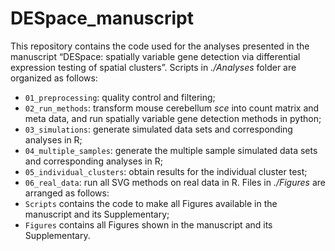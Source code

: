 # DESpace_manuscript
This repository contains the code used for the analyses presented in the manuscript “DESpace: spatially variable gene detection via differential expression testing of spatial clusters”.
Scripts in *./Analyses* folder are organized as follows:
- `01_preprocessing`: quality control and filtering;
- `02_run_methods`: transform mouse cerebellum *sce* into count matrix and meta data, and run spatially variable gene detection methods in python;
- `03_simulations`: generate simulated data sets and corresponding analyses in R;
- `04_multiple_samples`: generate the multiple sample simulated data sets and corresponding analyses in R;
- `05_individual_clusters`: obtain results for the individual cluster test;
- `06_real_data`: run all SVG methods on real data in R.
Files in *./Figures* are arranged as follows:
- `Scripts` contains the code to make all Figures available in the manuscript and its Supplementary;
- `Figures` contains all Figures shown in the manuscript and its Supplementary.

